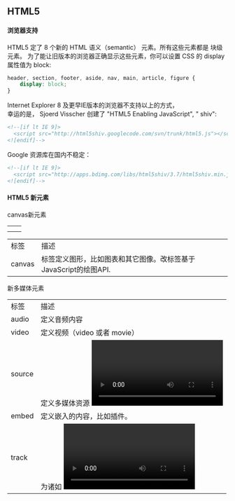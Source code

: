 ## HTML5

#### 浏览器支持
HTML5 定了 8 个新的 HTML 语义（semantic） 元素。所有这些元素都是 块级 元素。
为了能让旧版本的浏览器正确显示这些元素，你可以设置 CSS 的 display 属性值为 block:
```css
header, section, footer, aside, nav, main, article, figure {
    display: block;
}
```
Internet Explorer 8 及更早IE版本的浏览器不支持以上的方式，<br>
幸运的是， Sjoerd Visscher 创建了 "HTML5 Enabling JavaScript", " shiv":
```html
<!--[if lt IE 9]>
  <script src="http://html5shiv.googlecode.com/svn/trunk/html5.js"></script>
<![endif]-->
```
Google 资源库在国内不稳定：
```html
<!--[if lt IE 9]>
  <script src="http://apps.bdimg.com/libs/html5shiv/3.7/html5shiv.min.js"></script>
<![endif]-->
```

#### HTML5 新元素
canvas新元素<br>
<table>
    <tr>
        <td></td>
        <td></td>
    </tr>
    <tr>
        <td></td>
        <td></td>
    </tr>
</table>

<table>
    <tr>
        <td>标签</td>
        <td>描述</td>
    </tr>
    <tr>
        <td>canvas</td>
        <td>标签定义图形，比如图表和其它图像。改标签基于JavaScript的绘图API.</td>
    </tr>
</table>

新多媒体元素<br>
<table>
    <tr>
        <td>标签</td>
        <td>描述</td>
    </tr>
    <tr>
        <td>audio</td>
        <td>定义音频内容</td>
    </tr>
    <tr>
        <td>video</td>
        <td>定义视频（video 或者 movie）</td>
    </tr>
    <tr>
        <td>source</td>
        <td>定义多媒体资源 <video> 和 <audio></td>
    </tr>
    <tr>
        <td>embed</td>
        <td>定义嵌入的内容，比如插件。</td>
    </tr>
    <tr>
        <td>track</td>
        <td>为诸如 <video> 和 <audio> 元素之类的媒介规定外部文本轨道。</td>
    </tr>
</table>

































































